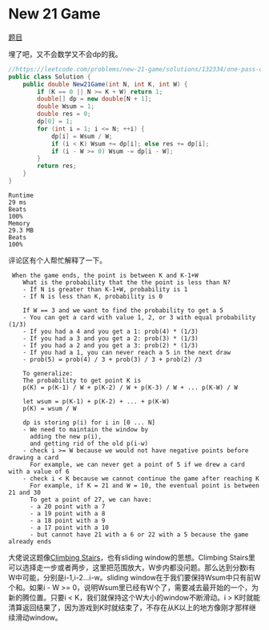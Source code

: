 # New 21 Game

[题目](https://leetcode.com/problems/new-21-game/description/)

埋了吧，又不会数学又不会dp的我。

```c#
//https://leetcode.com/problems/new-21-game/solutions/132334/one-pass-dp-o-n/
public class Solution {
    public double New21Game(int N, int K, int W) {
        if (K == 0 || N >= K + W) return 1;
        double[] dp = new double[N + 1];
        double Wsum = 1;
        double res = 0;
        dp[0] = 1;
        for (int i = 1; i <= N; ++i) {
            dp[i] = Wsum / W;
            if (i < K) Wsum += dp[i]; else res += dp[i];
            if (i - W >= 0) Wsum -= dp[i - W];
        }
        return res;
    }
}
```
```
Runtime
29 ms
Beats
100%
Memory
29.3 MB
Beats
100%
```
评论区有个人帮忙解释了一下。
```
 When the game ends, the point is between K and K-1+W
    What is the probability that the the point is less than N?
    - If N is greater than K-1+W, probability is 1
    - If N is less than K, probability is 0
    
    If W == 3 and we want to find the probability to get a 5
    - You can get a card with value 1, 2, or 3 with equal probability (1/3)
    - If you had a 4 and you get a 1: prob(4) * (1/3)
    - If you had a 3 and you get a 2: prob(3) * (1/3)
    - If you had a 2 and you get a 3: prob(2) * (1/3)
    - If you had a 1, you can never reach a 5 in the next draw
    - prob(5) = prob(4) / 3 + prob(3) / 3 + prob(2) /3
    
    To generalize:
    The probability to get point K is
    p(K) = p(K-1) / W + p(K-2) / W + p(K-3) / W + ... p(K-W) / W
    
    let wsum = p(K-1) + p(K-2) + ... + p(K-W)
    p(K) = wsum / W
    
    dp is storing p(i) for i in [0 ... N]
    - We need to maintain the window by
      adding the new p(i), 
      and getting rid of the old p(i-w)
    - check i >= W because we would not have negative points before drawing a card
      For example, we can never get a point of 5 if we drew a card with a value of 6
    - check i < K because we cannot continue the game after reaching K
      For example, if K = 21 and W = 10, the eventual point is between 21 and 30
      To get a point of 27, we can have:
      - a 20 point with a 7
      - a 19 point with a 8
      - a 18 point with a 9
      - a 17 point with a 10
      - but cannot have 21 with a 6 or 22 with a 5 because the game already ends
```
大佬说这题像[Climbing Stairs](../Easy/Climbing%20Stairs.md)，也有sliding window的思想。Climbing Stairs里可以选择走一步或者两步，这里把范围放大，W步内都没问题。那么达到分数i有W中可能，分别是i-1,i-2...i-w。sliding window在于我们要保持Wsum中只有前W个和。如果i - W >= 0，说明Wsum里已经有W个了，需要减去最开始的一个，为新的腾位置。只要i < K，我们就保持这个W大小的window不断滑动。i > K时就能清算返回结果了，因为游戏到K时就结束了，不存在从K以上的地方像刚才那样继续滑动window。